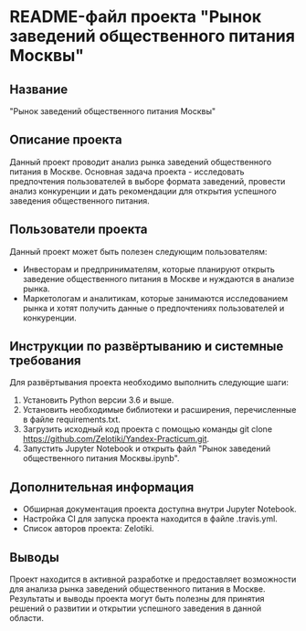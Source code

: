 # README-файл проекта "Рынок заведений общественного питания Москвы"

## Название
"Рынок заведений общественного питания Москвы"

## Описание проекта
Данный проект проводит анализ рынка заведений общественного питания в Москве. Основная задача проекта - исследовать предпочтения пользователей в выборе формата заведений, провести анализ конкуренции и дать рекомендации для открытия успешного заведения общественного питания.

## Пользователи проекта
Данный проект может быть полезен следующим пользователям:
- Инвесторам и предпринимателям, которые планируют открыть заведение общественного питания в Москве и нуждаются в анализе рынка.
- Маркетологам и аналитикам, которые занимаются исследованием рынка и хотят получить данные о предпочтениях пользователей и конкуренции.

## Инструкции по развёртыванию и системные требования
Для развёртывания проекта необходимо выполнить следующие шаги:
1. Установить Python версии 3.6 и выше.
2. Установить необходимые библиотеки и расширения, перечисленные в файле requirements.txt.
3. Загрузить исходный код проекта с помощью команды git clone https://github.com/Zelotiki/Yandex-Practicum.git.
4. Запустить Jupyter Notebook и открыть файл "Рынок заведений общественного питания Москвы.ipynb".

## Дополнительная информация
- Обширная документация проекта доступна внутри Jupyter Notebook.
- Настройка CI для запуска проекта находится в файле .travis.yml.
- Список авторов проекта: Zelotiki.

## Выводы
Проект находится в активной разработке и предоставляет возможности для анализа рынка заведений общественного питания в Москве. Результаты и выводы проекта могут быть полезны для принятия решений о развитии и открытии успешного заведения в данной области.
